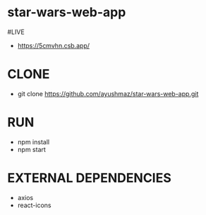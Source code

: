 # star-wars-web-app
#LIVE
- https://5cmvhn.csb.app/

# CLONE
- git clone https://github.com/ayushmaz/star-wars-web-app.git

# RUN
- npm install
- npm start

# EXTERNAL DEPENDENCIES
- axios
- react-icons

